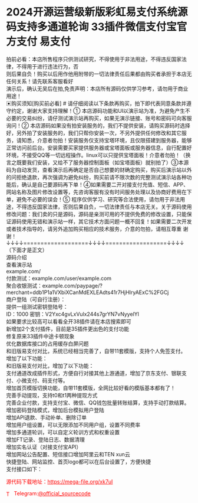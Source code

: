 # 2024开源运营级新版彩虹易支付系统源码支持多通道轮询 33插件微信支付宝官方支付 易支付

拍前必看：本店所售程序只供测试研究，不得使用于非法用途，不得违反国家法律，不得用于进行违法行为，否<br>则后果自负！购买以后用作他用附带的一切法律责任后果都由购买者承担于本店无任何关系！请先联系客服看好<br>演示后，确认无吴后在拍,免责声明：本店所有源码仅供学习参考，请勿用于商业用途！<br>▣购买须知[购买前必看] # 请仔细阅读以下条款再购买，拍下即代表同意条款并遵守约定，谢谢大家支持理解！① 本店源码功能和UI以演示站为准，为避免产生不必要的交易纠纷，请仔测试演示站再购买，如果无演示链接、账号和密码可向客服询问！② 本店源码如果没有拍安装服务的，我们不提供安装，请购买源码时选择好，另外拍了安装服务的，我们只帮你安装一次，不另外提供任何修改和其它服务，请知悉，介意者勿拍！安装服务仅支持宝塔环境，且仅限搭建到服务器，能够正常访问前后台。安装需要买家提供服务器或宝塔面板或服务器信息，自行配置好环境，不接受QQ等一切远程操作。linux可以只提供宝塔面板！介意者勿拍！（换言之既要我们安装，又给不了服务器控制面板（如宝塔面板）就别拍了）③本源码为自动发货，查看演示后再确定是否自己想要的财确定购买，购买后演示站以外的问拒绝退款，再次强调为避免纠纷，购买前请不限次数的完整测试演示站各种功能后，确认是自己要源码再下单！④如果需要二开对接支付充值、短信、APP、网站名称及图片修改设置等，先咨询客服有没有时间服务处理以及协商好费用在下单，避免不必要的误会！⑤ 程序仅供学习、研究等合法使用，请勿用于非法用途，不得违反国家法律，否则后果自负，一切法律责任与本店无关。关于源码使用修改问题：我们卖的只是源码，源码是亲测可用的不提供免费的修改设置，只能保证源码使用无错和演示站一样，其它技术方面问题一概不回复！如果需要二次开发或者技术指导的，请另外追加购买相应的技术服务，介意的勿拍，请相互尊重 谢谢！<br>↓↓↓↓===================↓↓↓↓==================↓↓↓↓<br>（下面才是正文）<br>源码介绍<br>查看演示站<br>example.com/<br>付款测试：example.com/user/example.com<br>聚合收银测试：example.com/paypage/?merchant=ddb1P1a1VXbiXCanMdEXLEAdts41r7HjHIryAExC%2FGCj<br>商户登陆（可自行注册）：<br>提供一组测试密钥登陆号：<br>ID：1000  密钥：V2Yxc4gvLxVulx244s7grYN7vNyyelYl<br>如果要求比较高可以看看全开38插件请在本店搜索即可<br>新增加2个支付插件，目前是35插件更出色的支付功能<br>修复原来33插件中途卡顿现象<br>优化数据库接口的占用缓存白屏问题<br>和旧版易支付对比，系统已经相当完善了，自带11套模版，支持个人免签支付。<br>增加了以下功能：<br>和旧版易支付对比，增加了以下功能：<br>支付通道改成插件形式，方便自行对接其他上游通道，增加了京东支付、银联支付、小微支付、码支付等。<br>增加首页模版切换功能，自带11套模版，全网比较好看的模版基本都有了！<br>完善手动提现，支持t0和t1两种提现方式<br>完善企业付款，支持支付宝、微信、QQ钱包批量转账结算，支持手动打款结算。<br>增加密码登陆模式，增加后台模拟用户登陆<br>增加API退款、手动补单、删除订单<br>增加用户组设置，可以无限添加不同用户组，设置不同费率<br>增加多通道轮训，可以自定义轮训方式和权重设置<br>增加FT记录、登陆日志、数据清理<br>增加实名认证（对接支付宝API）<br>增加网站公告配置、短信接口增加阿里云和TEN xun云<br>快捷登陆、网站监控、首页logo都可以在后台设置了，方便快捷<br>支付接口如下：<br>


<p style="color: red;">源代码下载地址：<a href="https://mega-file.org/xk7uI" style="color: red;">https://mega-file.org/xk7uI</a></p><p style="color: red;"><img src="https://cdn-icons-png.flaticon.com/512/2111/2111646.png" alt="Telegram Icon" style="width: 16px; vertical-align: middle; margin-right: 5px;">Telegram:<a href="https://t.me/official_sourcecode" style="color: red;">@official_sourcecode</a></p>
